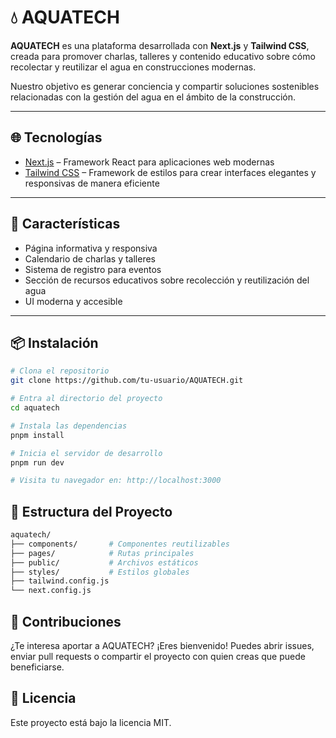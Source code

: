 # 💧 AQUATECH

**AQUATECH** es una plataforma desarrollada con **Next.js** y **Tailwind CSS**, creada para promover charlas, talleres y contenido educativo sobre cómo recolectar y reutilizar el agua en construcciones modernas.

Nuestro objetivo es generar conciencia y compartir soluciones sostenibles relacionadas con la gestión del agua en el ámbito de la construcción.

---

## 🌐 Tecnologías

- [Next.js](https://nextjs.org/) – Framework React para aplicaciones web modernas
- [Tailwind CSS](https://tailwindcss.com/) – Framework de estilos para crear interfaces elegantes y responsivas de manera eficiente

---

## 🚀 Características

- Página informativa y responsiva
- Calendario de charlas y talleres
- Sistema de registro para eventos
- Sección de recursos educativos sobre recolección y reutilización del agua
- UI moderna y accesible

---

## 📦 Instalación

```bash
# Clona el repositorio
git clone https://github.com/tu-usuario/AQUATECH.git

# Entra al directorio del proyecto
cd aquatech

# Instala las dependencias
pnpm install

# Inicia el servidor de desarrollo
pnpm run dev

# Visita tu navegador en: http://localhost:3000

```
## 📁 Estructura del Proyecto
```bash
aquatech/
├── components/       # Componentes reutilizables
├── pages/            # Rutas principales
├── public/           # Archivos estáticos
├── styles/           # Estilos globales
├── tailwind.config.js
└── next.config.js
```

## 🤝 Contribuciones
¿Te interesa aportar a AQUATECH? ¡Eres bienvenido!
Puedes abrir issues, enviar pull requests o compartir el proyecto con quien creas que puede beneficiarse.

## 📜 Licencia
Este proyecto está bajo la licencia MIT.

